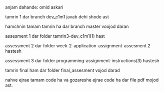 anjam dahande:
omid askari 
 
tamrin 1 dar branch dev_c1m1 javab dehi shode ast


hamchnin tamam tamrin ha dar branch master voojod daran


assesment 1 dar folder tamrin3-dev_c1m1(1) hast


assessment 2 dar folder week-2-application-assignment-assesment 2 hastesh


assessment 3 dar folder programming-assignment-instructions(3) hastesh


tamrin final ham dar folder final_assesment vojod darad



nahve ejrae tamam code ha va gozareshe ejrae code ha  dar file pdf mojod ast.


